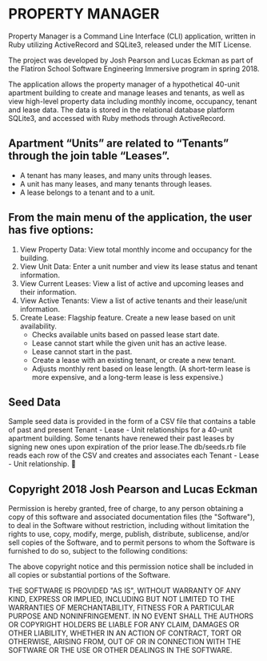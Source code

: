 # PROPERTY MANAGER
Property Manager is a Command Line Interface (CLI) application, written in Ruby utilizing ActiveRecord and SQLite3, released under the MIT License. 

The project was developed by Josh Pearson and Lucas Eckman as part of the Flatiron School Software Engineering Immersive program in spring 2018. 

The application allows the property manager of a hypothetical 40-unit apartment building to create and manage leases and tenants, as well as view high-level property data including monthly income, occupancy, tenant and lease data. The data is stored in the relational database platform SQLite3, and accessed with Ruby methods through ActiveRecord. 

## Apartment “Units” are related to “Tenants” through the join table “Leases”. 
* A tenant has many leases, and many units through leases. 
* A unit has many leases, and many tenants through leases. 
* A lease belongs to a tenant and to a unit.

## From the main menu of the application, the user has five options:
1. View Property Data: View total monthly income and occupancy for the building.
2. View Unit Data: Enter a unit number and view its lease status and tenant information.
3. View Current Leases: View a list of active and upcoming leases and their information.
4. View Active Tenants: View a list of active tenants and their lease/unit information. 
5. Create Lease: Flagship feature. Create a new lease based on unit availability. 
    * Checks available units based on passed lease start date. 
    * Lease cannot start while the given unit has an active lease.
    * Lease cannot start in the past.
    * Create a lease with an existing tenant, or create a new tenant. 
    * Adjusts monthly rent based on lease length. (A short-term lease is more expensive, and a long-term lease is less expensive.)

## Seed Data 
Sample seed data is provided in the form of a CSV file that contains a table of past and present Tenant - Lease - Unit relationships for a 40-unit apartment building. Some tenants have renewed their past leases by signing new ones upon expiration of the prior lease.The db/seeds.rb file reads each row of the CSV and creates and associates each Tenant - Lease - Unit relationship. 



## Copyright 2018 Josh Pearson and Lucas Eckman

Permission is hereby granted, free of charge, to any person obtaining a copy of this software and associated documentation files (the "Software"), to deal in the Software without restriction, including without limitation the rights to use, copy, modify, merge, publish, distribute, sublicense, and/or sell copies of the Software, and to permit persons to whom the Software is furnished to do so, subject to the following conditions:

The above copyright notice and this permission notice shall be included in all copies or substantial portions of the Software.

THE SOFTWARE IS PROVIDED "AS IS", WITHOUT WARRANTY OF ANY KIND, EXPRESS OR IMPLIED, INCLUDING BUT NOT LIMITED TO THE WARRANTIES OF MERCHANTABILITY, FITNESS FOR A PARTICULAR PURPOSE AND NONINFRINGEMENT. IN NO EVENT SHALL THE AUTHORS OR COPYRIGHT HOLDERS BE LIABLE FOR ANY CLAIM, DAMAGES OR OTHER LIABILITY, WHETHER IN AN ACTION OF CONTRACT, TORT OR OTHERWISE, ARISING FROM, OUT OF OR IN CONNECTION WITH THE SOFTWARE OR THE USE OR OTHER DEALINGS IN THE SOFTWARE.